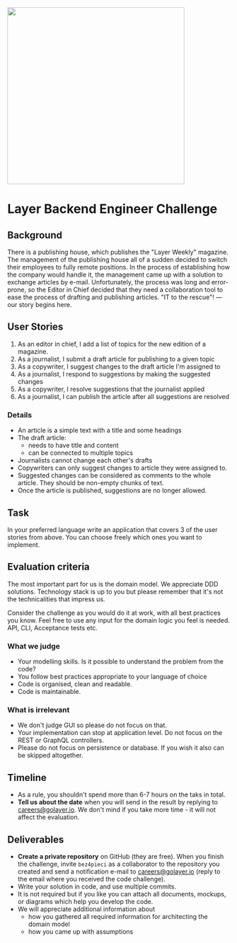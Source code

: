 

<img src="https://golayer.io/_next/static/images/og-image-main-1dba5191d93673f0410cf1502627299b.png" width=400>


# Layer Backend Engineer Challenge

## Background

There is a publishing house, which publishes the "Layer Weekly" magazine. The management of the publishing house all of a sudden decided to switch their employees to fully remote positions. In the process of establishing how the company would handle it, the management came up with a solution to exchange articles by e-mail. Unfortunately, the process was long and error-prone, so the Editor in Chief decided that they need a collaboration tool to ease the process of drafting and publishing articles. "IT to the rescue"! — our story begins here.

## User Stories

1. As an editor in chief, I add a list of topics for the new edition of a magazine.
2. As a journalist, I submit a draft article for publishing to a given topic
3. As a copywriter, I suggest changes to the draft article I'm assigned to
4. As a journalist, I respond to suggestions by making the suggested changes
5. As a copywriter, I resolve suggestions that the journalist applied
6. As a journalist, I can publish the article after all suggestions are resolved

### Details

- An article is a simple text with a title and some headings
- The draft article:
    - needs to have title and content
    - can be connected to multiple topics
- Journalists cannot change each other's drafts
- Copywriters can only suggest changes to article they were assigned to.
- Suggested changes can be considered as comments to the whole article. They should be non-empty chunks of text.
- Once the article is published, suggestions are no longer allowed.

## Task

In your preferred language write an application that covers 3 of the user stories from above. You can choose freely which ones you want to implement.

## **Evaluation criteria**

The most important part for us is the domain model. We appreciate DDD solutions. Technology stack is up to you but please remember that it's not the technicalities that impress us. 

Consider the challenge as you would do it at work, with all best practices you know. Feel free to use any input for the domain logic you feel is needed. API, CLI, Acceptance tests etc.

### What we judge

- Your modelling skills. Is it possible to understand the problem from the code?
- You follow best practices appropriate to your language of choice
- Code is organised, clean and readable.
- Code is maintainable.

### What is irrelevant

- We don't judge GUI so please do not focus on that.
- Your implementation can stop at application level. Do not focus on the REST or GraphQL controllers.
- Please do not focus on persistence or database. If you wish it also can be skipped altogether.

## Timeline

- As a rule, you shouldn't spend more than 6-7 hours on the taks in total.
- **Tell us about the date** when you will send in the result by replying to [careers@golayer.io](mailto:careers@golayer.io). We don't mind if you take more time - it will not affect the evaluation.

## Deliverables

- **Create a private repository** on GitHub (they are free). When you finish the challenge, invite `bez4pieci` as a collaborator to the repository you created and send a notification e-mail to [careers@golayer.io](mailto:careers@golayer.io) (reply to the email where you received the code challenge).
- Write your solution in code, and use multiple commits.
- It is not required but if you like you can attach all documents, mockups, or diagrams which help you develop the code.
- We will appreciate additional information about
    - how you gathered all required information for architecting the domain model
    - how you came up with assumptions
